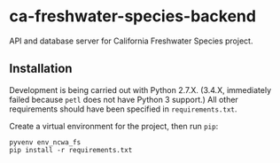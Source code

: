 ca-freshwater-species-backend
=============================

API and database server for California Freshwater Species project.

## Installation

Development is being carried out with Python 2.7.X. (3.4.X, immediately failed because `petl` does not have Python 3
support.) All other requirements should have been specified in `requirements.txt`.

Create a virtual environment for the project, then run `pip`:

```
pyvenv env_ncwa_fs
pip install -r requirements.txt
```
